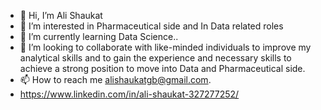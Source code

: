 - 👋 Hi, I’m Ali Shaukat
- 👀 I’m interested in Pharmaceutical side and In Data related roles
- 🌱 I’m currently learning Data Science..
- 💞️ I’m looking to collaborate with like-minded individuals to improve my analytical skills and to gain the experience and necessary skills to achieve a strong position       to move into Data and Pharmaceutical side.
- 📫 How to reach me alishaukatgb@gmail.com.
- https://www.linkedin.com/in/ali-shaukat-327277252/

<!---
https://1drv.ms/w/s!AtRAGLOVbiOpgRhlZlfuzo6fl6Ey?e=AlfCtB

AliShaukat786/AliShaukat786 is a ✨ special ✨ repository because its `README.md` (this file) appears on your GitHub profile.
You can click the Preview link to take a look at your changes.
--->
